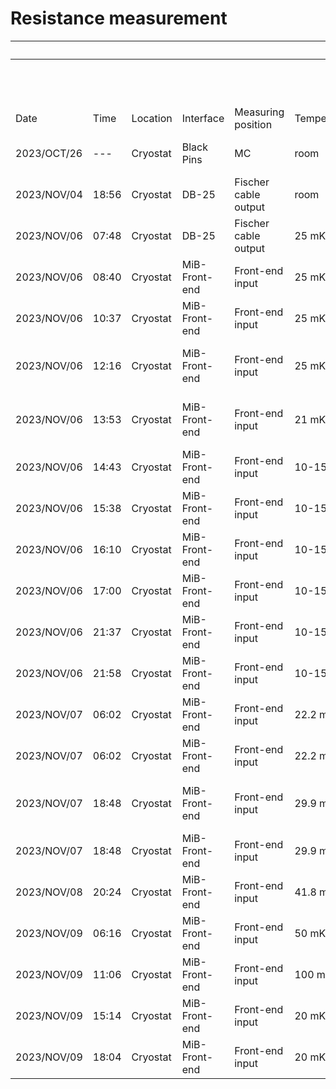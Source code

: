 ﻿# Resistance measurement

|             |       |          |               |                      |             |                                    | Channel  | CH1             | CH2             | CH3      | CH4        | CH5                | CH6       |
|-------------|-------|----------|---------------|----------------------|-------------|------------------------------------|----------|-----------------|-----------------|----------|------------|--------------------|-----------|
|             |       |          |               |                      |             |                                    | DB25-Pin | 1-14            | 3-16            | 5-18     | 7-20       | 9-22               | 11-24     |
|             |       |          |               |                      |             |                                    | Detector | 3x3NTD          | 3x1NTD          | NoNTD    | 19T20      | 1 MOhm             | 10 MOhm   |
| Date        | Time  | Location | Interface     | Measuring position   | Temperature | Comment                            | Comment  | 3 mm * 3 mm NTD | 3 mm * 1 mm NTD | Lost     | USTC       | Reference resistor | Reference |
| 2023/OCT/26 | ---   | Cryostat | Black Pins    | MC                   | room        | First measurement by Multimeter    | R [Ohm]  | 9.8             | 12.5            | 8.3      | 11.6       | 1.07 M             | 9.91 M    |
| 2023/NOV/04 | 18:56 | Cryostat | DB-25         | Fischer cable output | room        | Measurement during cooling down    | R [Ohm]  | 58.6            | 61.6            | 95.7     | 60.6       | 1.101 M            | 9.93 M    |
| 2023/NOV/06 | 07:48 | Cryostat | DB-25         | Fischer cable output | 25 mK       | Measurement during cooling down    | R [Ohm]  | 311.7           | 526             | 854      | 302.2      | ---                | ---       |
| 2023/NOV/06 | 08:40 | Cryostat | MiB-Front-end | Front-end input      | 25 mK       | Measurement during cooling down    | R [Ohm]  | 1.112e+07       | 1.037e+07       | ---      | 8.33e+06   | ---                | ---       |
| 2023/NOV/06 | 10:37 | Cryostat | MiB-Front-end | Front-end input      | 25 mK       | Measurement during cooling down    | R [Ohm]  | 1.02e+07        | 1.15e+07        | ---      | 7.41e+06   | ---                | ---       |
| 2023/NOV/06 | 12:16 | Cryostat | MiB-Front-end | Front-end input      | 25 mK       | NTDs estimated temperature > 30 mK | R [Ohm]  | 1.120e+07       | 9.82e+06        | ---      | 8.45e+06   | ---                | ---       |
| 2023/NOV/06 | 13:53 | Cryostat | MiB-Front-end | Front-end input      | 21 mK       | NTDs estimated temperature < 30 mK | R [Ohm]  | 1.249e+07       | 1.081e+07       | ---      | 9.62e+06   | ---                | ---       |
| 2023/NOV/06 | 14:43 | Cryostat | MiB-Front-end | Front-end input      | 10-15 mK    | Controlling temperature            | R [Ohm]  | 1.822e+07       | 2.601+07        | ---      | 1.289e+07  | ---                | ---       |
| 2023/NOV/06 | 15:38 | Cryostat | MiB-Front-end | Front-end input      | 10-15 mK    | Testing R_Load with 60 GOhm        | R [Ohm]  | 1.75e+07        | 3.28e+07        | 4.4e+04  | 1.352e+07  | ---                | ---       |
| 2023/NOV/06 | 16:10 | Cryostat | MiB-Front-end | Front-end input      | 10-15 mK    | Testing Gain with 206              | R [Ohm]  | 2.10e+07        | 3.79e+07        | 1.85e+04 | 1.44e+07   | ---                | ---       |
| 2023/NOV/06 | 17:00 | Cryostat | MiB-Front-end | Front-end input      | 10-15 mK    | Testing V_Bias with 30 V           | R [Ohm]  | 1.600e+07       | 1.94e+07        | ---      | 1.182e+07  | ---                | ---       |
| 2023/NOV/06 | 21:37 | Cryostat | MiB-Front-end | Front-end input      | 10-15 mK    | Testing Waiting Time with 60 s     | R [Ohm]  | 1.716e+07       | 2.03e+07        | ---      | 1.274e+07  | ---                | ---       |
| 2023/NOV/06 | 21:58 | Cryostat | MiB-Front-end | Front-end input      | 10-15 mK    | Testing Waiting Time with 120 s    | R [Ohm]  | 1.86e+07        | 2.01e+07        | ---      | 1.335e+07  | ---                | ---       |
| 2023/NOV/07 | 06:02 | Cryostat | MiB-Front-end | Front-end input      | 22.2 mK     | Testing Waiting Time with 180 s    | R [Ohm]  | 1.97e+07        | 2.09e+07        | ---      | 1.436e+07  | ---                | ---       |
| 2023/NOV/07 | 06:02 | Cryostat | MiB-Front-end | Front-end input      | 22.2 mK     | Use Linear fit ROI **above**       | R [Ohm]  | 2.341e+07       | 3.757e+07       | ---      | 1.626e+07  | ---                | ---       |
| 2023/NOV/07 | 18:48 | Cryostat | MiB-Front-end | Front-end input      | 29.9 mK     | First measurement after warming up | R [Ohm]  | 3.51e+06        | 4.46e+06        | ---      | 2.59e+06   | ---                | ---       |
| 2023/NOV/07 | 18:48 | Cryostat | MiB-Front-end | Front-end input      | 29.9 mK     | Use Linear fit ROI **above**       | R [Ohm]  | 3.031e+06       | 4.895e+06       | ---      | 2.246e+06  | ---                | ---       |
| 2023/NOV/08 | 20:24 | Cryostat | MiB-Front-end | Front-end input      | 41.8 mK     | Improved temperature stability     | R [Ohm]  | 5.258e+05       | 1.3549e+06      | ---      | 4.076e+05  | ---                | ---       |
| 2023/NOV/09 | 06:16 | Cryostat | MiB-Front-end | Front-end input      | 50 mK       | Improved temperature stability     | R [Ohm]  | 1.4220e+05      | 4.1955e+05      | ---      | 1.1253e+05 | ---                | ---       |
| 2023/NOV/09 | 11:06 | Cryostat | MiB-Front-end | Front-end input      | 100 mK      | Improved temperature stability     | R [Ohm]  | 5.775e+03       | 2.19813e+04     | ---      | 4.942e+03  | ---                | ---       |
| 2023/NOV/09 | 15:14 | Cryostat | MiB-Front-end | Front-end input      | 20 mK       | Use Matlab GUI in-built fit        | R [Ohm]  | 3.32e+07        | 3.22e+07        | ---      | 2.63e+07   | ---                | ---       |
| 2023/NOV/09 | 18:04 | Cryostat | MiB-Front-end | Front-end input      | 20 mK       | Use Linear fit ROI                 | R [Ohm]  | 4.511e+07       | 5.628e+07       | ---      | 3.331e+07  | ---                | ---       |
